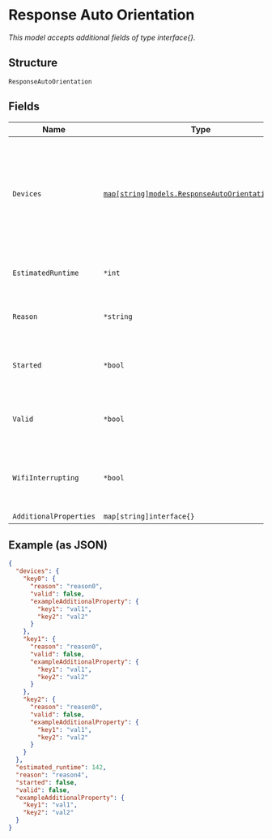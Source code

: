 
# Response Auto Orientation

*This model accepts additional fields of type interface{}.*

## Structure

`ResponseAutoOrientation`

## Fields

| Name | Type | Tags | Description |
|  --- | --- | --- | --- |
| `Devices` | [`map[string]models.ResponseAutoOrientationDevice`](../../doc/models/response-auto-orientation-device.md) | Optional | Contains the validation status of each device. The Property Key is the device MAC Address. |
| `EstimatedRuntime` | `*int` | Optional | Estimated runtime for the process in seconds |
| `Reason` | `*string` | Optional | Provides the reason for the status. |
| `Started` | `*bool` | Optional | Indicates whether the auto orient process has started. |
| `Valid` | `*bool` | Optional | Indicates whether the auto orient request is valid. |
| `WifiInterrupting` | `*bool` | Optional | Indicates whether the auto orient process will interrupt WiFi traffic. |
| `AdditionalProperties` | `map[string]interface{}` | Optional | - |

## Example (as JSON)

```json
{
  "devices": {
    "key0": {
      "reason": "reason0",
      "valid": false,
      "exampleAdditionalProperty": {
        "key1": "val1",
        "key2": "val2"
      }
    },
    "key1": {
      "reason": "reason0",
      "valid": false,
      "exampleAdditionalProperty": {
        "key1": "val1",
        "key2": "val2"
      }
    },
    "key2": {
      "reason": "reason0",
      "valid": false,
      "exampleAdditionalProperty": {
        "key1": "val1",
        "key2": "val2"
      }
    }
  },
  "estimated_runtime": 142,
  "reason": "reason4",
  "started": false,
  "valid": false,
  "exampleAdditionalProperty": {
    "key1": "val1",
    "key2": "val2"
  }
}
```

